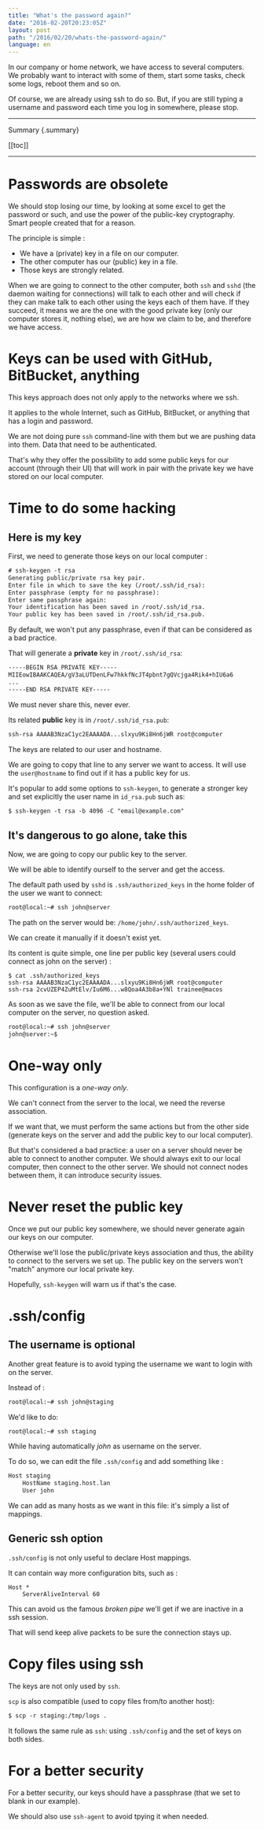 ```yaml
---
title: "What's the password again?"
date: "2016-02-20T20:23:05Z"
layout: post
path: "/2016/02/20/whats-the-password-again/"
language: en
---
```


In our company or home network, we have access to several computers. We probably want to interact with some of them, start some tasks, check some logs, reboot them and so on.

Of course, we are already using ssh to do so. But, if you are still typing a username and password each time you log in somewhere, please stop.

---
Summary {.summary}

[[toc]]

---

# Passwords are obsolete

We should stop losing our time, by looking at some excel to get the password or such, and use the power of the public-key cryptography. Smart people created that for a reason.

The principle is simple : 

- We have a (private) key in a file on our computer.
- The other computer has our (public) key in a file.
- Those keys are strongly related.

When we are going to connect to the other computer, both `ssh` and `sshd` (the daemon waiting for connections) will talk to each other and will check if they can make talk to each other using the keys each of them have. If they succeed, it means we are the one with the good private key (only our computer stores it, nothing else), we are how we claim to be, and therefore we have access. 

# Keys can be used with GitHub, BitBucket, anything

This keys approach does not only apply to the networks where we ssh.

It applies to the whole Internet, such as GitHub, BitBucket, or anything that has a login and password.

We are not doing pure `ssh` command-line with them but we are pushing data into them. Data that need to be authenticated.

That's why they offer the possibility to add some public keys for our account (through their UI) that will work in pair with the private key we have stored on our local computer. 

# Time to do some hacking

## Here is my key

First, we need to generate those keys on our local computer : 
    
```xml
# ssh-keygen -t rsa
Generating public/private rsa key pair.
Enter file in which to save the key (/root/.ssh/id_rsa):
Enter passphrase (empty for no passphrase):
Enter same passphrase again:
Your identification has been saved in /root/.ssh/id_rsa.
Your public key has been saved in /root/.ssh/id_rsa.pub.
```

By default, we won't put any passphrase, even if that can be considered as a bad practice.

That will generate a **private** key in `/root/.ssh/id_rsa`: 
    
```xml
-----BEGIN RSA PRIVATE KEY-----
MIIEowIBAAKCAQEA/gV3aLUTDenLFw7hkkfNcJT4pbnt7gQVcjga4Rik4+hIU6a6
...
-----END RSA PRIVATE KEY-----
```     

We must never share this, never ever.

Its related **public** key is in `/root/.ssh/id_rsa.pub`: 
    
```xml
ssh-rsa AAAAB3NzaC1yc2EAAAADA...slxyu9Ki8Hn6jWR root@computer
```

The keys are related to our user and hostname.

We are going to copy that line to any server we want to access.
It will use the `user@hostname` to find out if it has a public key for us.

It's popular to add some options to `ssh-keygen`, to generate a stronger key and set explicitly the user name in `id_rsa.pub` such as: 
    
```xml
$ ssh-keygen -t rsa -b 4096 -C "email@example.com"
```

## It's dangerous to go alone, take this

Now, we are going to copy our public key to the server.

We will be able to identify ourself to the server and get the access.

The default path used by `sshd` is `.ssh/authorized_keys` in the home folder of the user we want to connect: 
    
```xml   
root@local:~# ssh john@server
```

The path on the server would be: `/home/john/.ssh/authorized_keys`.

We can create it manually if it doesn't exist yet.

Its content is quite simple, one line per public key (several users could connect as john on the server) : 
    
```
$ cat .ssh/authorized_keys
ssh-rsa AAAAB3NzaC1yc2EAAAADA...slxyu9Ki8Hn6jWR root@computer
ssh-rsa 2cvUZEP4ZuMtElv/Iu6M6...w8Qoa4A3b8a+YNl trainee@macos
```

As soon as we save the file, we'll be able to connect from our local computer on the server, no question asked. 
    
```xml
root@local:~# ssh john@server
john@server:~$
```

# One-way only

This configuration is a *one-way only*.

We can't connect from the server to the local, we need the reverse association.

If we want that, we must perform the same actions but from the other side (generate keys on the server and add the public key to our local computer).

But that's considered a bad practice: a user on a server should never be able to connect to another computer. We should always exit to our local computer, then connect to the other server. We should not connect nodes between them, it can introduce security issues. 

# Never reset the public key

Once we put our public key somewhere, we should never generate again our keys on our computer.

Otherwise we'll lose the public/private keys association and thus, the ability to connect to the servers we set up.
The public key on the servers won't "match" anymore our local private key.

Hopefully, `ssh-keygen` will warn us if that's the case. 

# .ssh/config

## The username is optional

Another great feature is to avoid typing the username we want to login with on the server.

Instead of : 
    
```xml
root@local:~# ssh john@staging
```

We'd like to do: 
    
```xml
root@local:~# ssh staging
```

While having automatically *john* as username on the server.

To do so, we can edit the file `.ssh/config` and add something like : 
    
```xml
Host staging
    HostName staging.host.lan
    User john
```

We can add as many hosts as we want in this file: it's simply a list of mappings.

## Generic ssh option

`.ssh/config` is not only useful to declare Host mappings.

It can contain way more configuration bits, such as : 
   
```
Host *
    ServerAliveInterval 60
```

This can avoid us the famous *broken pipe* we'll get if we are inactive in a ssh session.

That will send keep alive packets to be sure the connection stays up. 

# Copy files using ssh

The keys are not only used by `ssh`.

`scp` is also compatible (used to copy files from/to another host): 
   
```xml
$ scp -r staging:/tmp/logs .
```

It follows the same rule as `ssh`: using `.ssh/config` and the set of keys on both sides. 

# For a better security

For a better security, our keys should have a passphrase (that we set to blank in our example).

We should also use `ssh-agent` to avoid tpying it when needed.